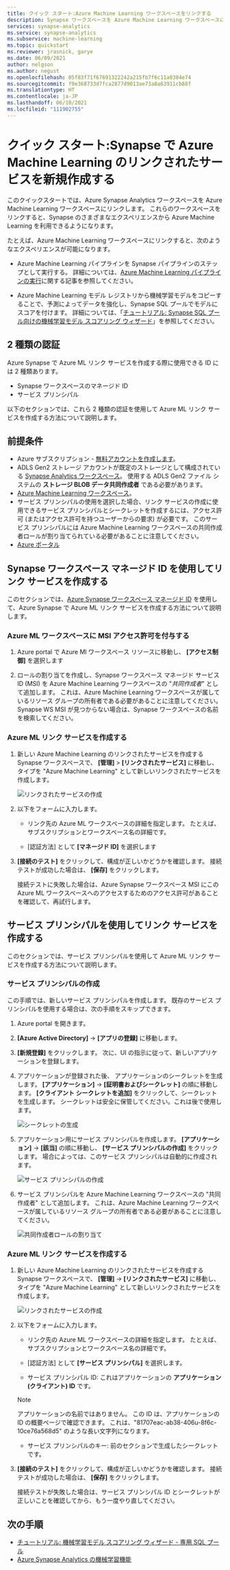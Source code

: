 ```yaml
---
title: クイック スタート:Azure Machine Learning ワークスペースをリンクする
description: Synapse ワークスペースを Azure Machine Learning ワークスペースにリンクする
services: synapse-analytics
ms.service: synapse-analytics
ms.subservice: machine-learning
ms.topic: quickstart
ms.reviewer: jrasnick, garye
ms.date: 06/09/2021
author: nelgson
ms.author: negust
ms.openlocfilehash: 05f83f71f67691322242a215fb7f6c11a0384e74
ms.sourcegitcommit: f9e368733d7fca2877d9013ae73a8a63911cb88f
ms.translationtype: HT
ms.contentlocale: ja-JP
ms.lasthandoff: 06/10/2021
ms.locfileid: "111902755"
---
```

# <a name="quickstart-create-a-new-azure-machine-learning-linked-service-in-synapse"></a>クイック スタート:Synapse で Azure Machine Learning のリンクされたサービスを新規作成する

このクイックスタートでは、Azure Synapse Analytics ワークスペースを Azure Machine Learning ワークスペースにリンクします。 これらのワークスペースをリンクすると、Synapse のさまざまなエクスペリエンスから Azure Machine Learning を利用できるようになります。

たとえば、Azure Machine Learning ワークスペースにリンクすると、次のようなエクスペリエンスが可能になります。

- Azure Machine Learning パイプラインを Synapse パイプラインのステップとして実行する。 詳細については、[Azure Machine Learning パイプラインの実行](../../data-factory/transform-data-machine-learning-service.md)に関する記事を参照してください。

- Azure Machine Learning モデル レジストリから機械学習モデルをコピーすることで、予測によってデータを強化し、Synapse SQL プールでモデルにスコアを付けます。 詳細については、「[チュートリアル: Synapse SQL プール向けの機械学習モデル スコアリング ウィザード](tutorial-sql-pool-model-scoring-wizard.md)」を参照してください。

## <a name="two-types-of-authentication"></a>2 種類の認証
Azure Synapse で Azure ML リンク サービスを作成する際に使用できる ID には 2 種類あります。
* Synapse ワークスペースのマネージド ID
* サービス プリンシパル

以下のセクションでは、これら 2 種類の認証を使用して Azure ML リンク サービスを作成する方法について説明します。

## <a name="prerequisites"></a>前提条件

- Azure サブスクリプション - [無料アカウントを作成します](https://azure.microsoft.com/free/)。
- ADLS Gen2 ストレージ アカウントが既定のストレージとして構成されている [Synapse Analytics ワークスペース](../get-started-create-workspace.md)。 使用する ADLS Gen2 ファイル システムの **ストレージ BLOB データ共同作成者** である必要があります。
- [Azure Machine Learning ワークスペース](../../machine-learning/how-to-manage-workspace.md)。
- サービス プリンシパルの使用を選択した場合、リンク サービスの作成に使用できるサービス プリンシパルとシークレットを作成するには、アクセス許可 (またはアクセス許可を持つユーザーからの要求) が必要です。 このサービス プリンシパルには Azure Machine Learning ワークスペースの共同作成者ロールが割り当てられている必要があることに注意してください。
- [Azure ポータル](https://portal.azure.com/)

## <a name="create-a-linked-service-using-the-synapse-workspace-managed-identity"></a>Synapse ワークスペース マネージド ID を使用してリンク サービスを作成する

このセクションでは、[Azure Synapse ワークスペース マネージド ID](../security/synapse-workspace-managed-identity.md) を使用して、Azure Synapse で Azure ML リンク サービスを作成する方法について説明します。

### <a name="give-msi-permission-to-the-azure-ml-workspace"></a>Azure ML ワークスペースに MSI アクセス許可を付与する

1. Azure portal で Azure Ml ワークスペース リソースに移動し、 **[アクセス制御]** を選択します

1. ロールの割り当てを作成し、Synapse ワークスペース マネージド サービス ID (MSI) を Azure Machine Learning ワークスペースの "*共同作成者*" として追加します。 これは、Azure Machine Learning ワークスペースが属しているリソース グループの所有者である必要があることに注意してください。 Synapse WS MSI が見つからない場合は、Synapse ワークスペースの名前を検索してください。

### <a name="create-an-azure-ml-linked-service"></a>Azure ML リンク サービスを作成する
1. 新しい Azure Machine Learning のリンクされたサービスを作成する Synapse ワークスペースで、 **[管理]**  >  **[リンクされたサービス]** に移動し、タイプを "Azure Machine Learning" として新しいリンクされたサービスを作成します。

   ![リンクされたサービスの作成](media/quickstart-integrate-azure-machine-learning/quickstart-integrate-azure-machine-learning-create-linked-service-00a.png)

2. 以下をフォームに入力します。

    - リンク先の Azure ML ワークスペースの詳細を指定します。 たとえば、サブスクリプションとワークスペース名の詳細です。
    
    - [認証方法] として **[マネージド ID]** を選択します
  
3. **[接続のテスト]** をクリックして、構成が正しいかどうかを確認します。 接続テストが成功した場合は、 **[保存]** をクリックします。

   接続テストに失敗した場合は、Azure Synapse ワークスペース MSI にこの Azure ML ワークスペースへのアクセスするためのアクセス許可があることを確認して、再試行します。

## <a name="create-a-linked-service-using-a-service-principal"></a>サービス プリンシパルを使用してリンク サービスを作成する

このセクションでは、サービス プリンシパルを使用して Azure ML リンク サービスを作成する方法について説明します。

### <a name="create-a-service-principal"></a>サービス プリンシパルの作成

この手順では、新しいサービス プリンシパルを作成します。 既存のサービス プリンシパルを使用する場合は、次の手順をスキップできます。
1. Azure portal を開きます。 

1. **[Azure Active Directory]**  ->  **[アプリの登録]** に移動します。

1. **[新規登録]** をクリックします。 次に、UI の指示に従って、新しいアプリケーションを登録します。

1. アプリケーションが登録された後、 アプリケーションのシークレットを生成します。 **[アプリケーション]**  ->  **[証明書およびシークレット]** の順に移動します。 **[クライアント シークレットを追加]** をクリックして、シークレットを生成します。 シークレットは安全に保管してください。これは後で使用します。

   ![シークレットの生成](media/quickstart-integrate-azure-machine-learning/quickstart-integrate-azure-machine-learning-createsp-00a.png)

1. アプリケーション用にサービス プリンシパルを作成します。 **[アプリケーション]**  ->  **[該当]** の順に移動し、 **[サービス プリンシパルの作成]** をクリックします。 場合によっては、このサービス プリンシパルは自動的に作成されます。

   ![サービス プリンシパルの作成](media/quickstart-integrate-azure-machine-learning/quickstart-integrate-azure-machine-learning-createsp-00b.png)

1. サービス プリンシパルを Azure Machine Learning ワークスペースの "共同作成者" として追加します。 これは、Azure Machine Learning ワークスペースが属しているリソース グループの所有者である必要があることに注意してください。

   ![共同作成者ロールの割り当て](media/quickstart-integrate-azure-machine-learning/quickstart-integrate-azure-machine-learning-createsp-00c.png)

### <a name="create-an-azure-ml-linked-service"></a>Azure ML リンク サービスを作成する

1. 新しい Azure Machine Learning のリンクされたサービスを作成する Synapse ワークスペースで、 **[管理]**  ->  **[リンクされたサービス]** に移動し、タイプを "Azure Machine Learning" として新しいリンクされたサービスを作成します。

   ![リンクされたサービスの作成](media/quickstart-integrate-azure-machine-learning/quickstart-integrate-azure-machine-learning-create-linked-service-00a.png)

2. 以下をフォームに入力します。

    - リンク先の Azure ML ワークスペースの詳細を指定します。 たとえば、サブスクリプションとワークスペース名の詳細です。

    - [認証方法] として **[サービス プリンシパル]** を選択します。

    - サービス プリンシパル ID: これはアプリケーションの **アプリケーション (クライアント) ID** です。
  
     > [!NOTE]
     > アプリケーションの名前ではありません。 この ID は、アプリケーションの ID の概要ページで確認できます。 これは、"81707eac-ab38-406u-8f6c-10ce76a568d5" のような長い文字列になります。

    - サービス プリンシパルのキー: 前のセクションで生成したシークレットです。

3. **[接続のテスト]** をクリックして、構成が正しいかどうかを確認します。 接続テストが成功した場合は、 **[保存]** をクリックします。

   接続テストが失敗した場合は、サービス プリンシパル ID とシークレットが正しいことを確認してから、もう一度やり直してください。

## <a name="next-steps"></a>次の手順

- [チュートリアル: 機械学習モデル スコアリング ウィザード - 専用 SQL プール](tutorial-sql-pool-model-scoring-wizard.md)
- [Azure Synapse Analytics の機械学習機能](what-is-machine-learning.md)
